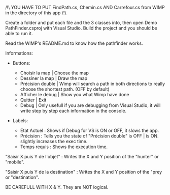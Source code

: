 /!\ YOU HAVE TO PUT FindPath.cs, Chemin.cs AND Carrefour.cs from WIMP in the directory of this app /!\

Create a folder and put each file and the 3 classes into, then open Demo PathFinder.csproj with Visual Studio.
Build the project and you should be able to run it.

Read the WIMP's README.md to know how the pathfinder works.

Informations:

- Buttons:
    - Choisir la map | Choose the map
    - Dessiner la map | Draw the map
    - Précision double | Wimp will search a path in both directions to really choose the shortest path. (OFF by default)
    - Afficher le debug | Show you what Wimp have done
    - Quitter | Exit
    - Debug | Only usefull if you are debugging from Visual Studio, it will write step by step each information in the console.

- Labels:
    - Etat Actuel : Shows if Debug for VS is ON or OFF, it slows the app.
    - Précision : Tells you the state of "Précision double" <normal> is OFF | <double> is ON. slightly increases the exec time.
    - Temps requis : Shows the execution time.

"Saisir X puis Y de l'objet" : Writes the X and Y position of the "hunter" or "mobile".

"Saisir X puis Y de la destination" : Writes the X and Y position of the "prey or "destination".

BE CAREFULL WITH X & Y. They are NOT logical.

